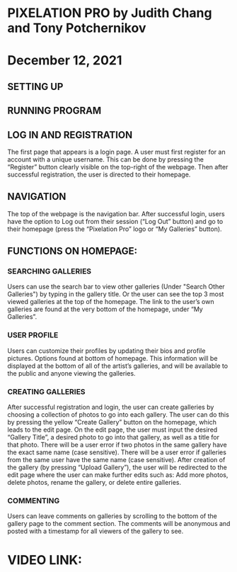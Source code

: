 # PIXELATION PRO by Judith Chang and Tony Potchernikov
# December 12, 2021

## SETTING UP


## RUNNING PROGRAM


## LOG IN AND REGISTRATION
The first page that appears is a login page. A user must first register for an account with a unique username. This can be done by pressing the “Register” button clearly visible on the top-right of the webpage. Then after successful registration, the user is directed to their homepage.

## NAVIGATION
The top of the webpage is the navigation bar. After successful login, users have the option to Log out from their session (“Log Out” button) and go to their homepage (press the “Pixelation Pro” logo or “My Galleries” button).


## FUNCTIONS ON HOMEPAGE:
### SEARCHING GALLERIES
Users can use the search bar to view other galleries (Under "Search Other Galleries") by typing in the gallery title. Or the user can see the top 3 most viewed galleries at the top of the homepage. The link to the user’s own galleries are found at the very bottom of the homepage, under “My Galleries”.

### USER PROFILE
Users can customize their profiles by updating their bios and profile pictures. Options found at bottom of homepage. This information will be displayed at the bottom of all of the artist’s galleries, and will be available to the public and anyone viewing the galleries.

### CREATING GALLERIES
After successful registration and login, the user can create galleries by choosing a collection of photos to go into each gallery. The user can do this by pressing the yellow “Create Gallery” button on the homepage, which leads to the edit page. On the edit page, the user must input the desired “Gallery Title”,  a desired photo to go into that gallery, as well as a title for that photo. There will be a user error if two photos in the same gallery have the exact same name (case sensitive). There will be a user error if galleries from the same user have the same name (case sensitive). After creation of the gallery (by pressing “Upload Gallery”), the user will be redirected to the edit page where the user can make further edits such as: Add more photos, delete photos, rename the gallery, or delete entire galleries.

### COMMENTING
Users can leave comments on galleries by scrolling to the bottom of the gallery page to the comment section. The comments will be anonymous and posted with a timestamp for all viewers of the gallery to see.

# VIDEO LINK: